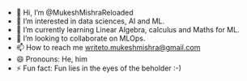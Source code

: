 - 👋 Hi, I’m @MukeshMishraReloaded
- 👀 I’m interested in data sciences, AI and ML.
- 🌱 I’m currently learning Linear Algebra, calculus and Maths for ML.
- 💞️ I’m looking to collaborate on MLOps.
- 📫 How to reach me writeto.mukeshmishra@gmail.com
- 😄 Pronouns: He, him
- ⚡ Fun fact: Fun lies in the eyes of the beholder :-)

<!---
MukeshMishraReloaded/MukeshMishraReloaded is a ✨ special ✨ repository because its `README.md` (this file) appears on your GitHub profile.
You can click the Preview link to take a look at your changes.
--->

